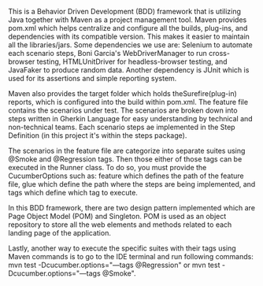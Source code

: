   This is a Behavior Driven Development (BDD) framework that is utilizing Java together with Maven as a project management tool.
Maven provides pom.xml which helps centralize and configure all the builds, plug-ins, and dependencies with its compatible version.
This makes it easier to maintain all the libraries/jars. Some dependencies we use are: Selenium to automate each scenario steps,
Boni Garcia's WebDriverManager to run cross-browser testing, HTMLUnitDriver for headless-browser testing, and JavaFaker to produce random data.
Another dependency is JUnit which is used for its assertions and simple reporting system. 
 
 Maven also provides the target folder which holds theSurefire(plug-in) reports, which is configured into the build within pom.xml. The feature file contains the scenarios under test. The scenarios are broken down into steps written in Gherkin Language for easy understanding by technical and non-technical teams. Each scenario steps ae implemented in the Step Definition (in this project it's within the steps package). 
  
  The scenarios in the feature file are categorize into separate suites using @Smoke and @Regression tags. Then those either of those tags can be executed in the Runner class. To do so, you must provide the CucumberOptions such as: feature which defines the path of the feature file, glue which define the path where the steps are being implemented, and tags which define which tag to execute. 
  
  In this BDD framework, there are two design pattern implemented which are Page Object Model (POM) and Singleton. POM is used as an object repository to store all the web elements and methods related to each landing page of the application. 
  
  Lastly, another way to execute the specific suites with their tags using Maven commands is to go to the IDE terminal and run following commands:
mvn test -Dcucumber.options="—tags @Regression" or  mvn test -Dcucumber.options="—tags @Smoke".
